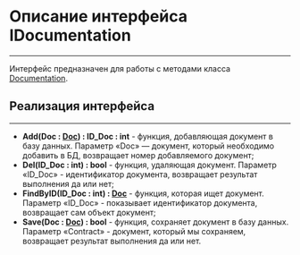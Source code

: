 # **Описание интерфейса IDocumentation**
***
Интерфейс предназначен для работы с методами класса [Documentation]().
## Реализация интерфейса
***
+ **Add(Doc : [Doc]()) : ID_Doc : int** - функция, добавляющая документ в базу данных. Параметр «Doc» — документ, который необходимо добавить в БД, возвращает номер добавляемого документ;
+ **Del(ID_Doc : int) : bool** - функция, удаляющая документ. Параметр «ID_Doc» - идентификатор документа, возвращает результат выполнения да или нет;
+ **FindByID(ID_Doc : int) : [Doc]()** - функция, которая ищет документ. Параметр «ID_Doc» - показывает идентификатор документа, возвращает сам объект документ;
+ **Save(Doc : [Doc]()) : bool** - функция, сохраняет документ в базу данных. Параметр «Contract» - документ, который мы сохраняем, возвращает результат выполнения да или нет.